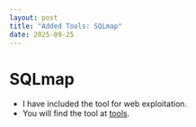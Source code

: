 ```yaml
---
layout: post
title: "Added Tools: SQLmap"
date: 2025-09-25
---
```


# SQLmap
- I have included the tool for web exploitation.
- You will find the tool at <a href="/resources">tools</a>.